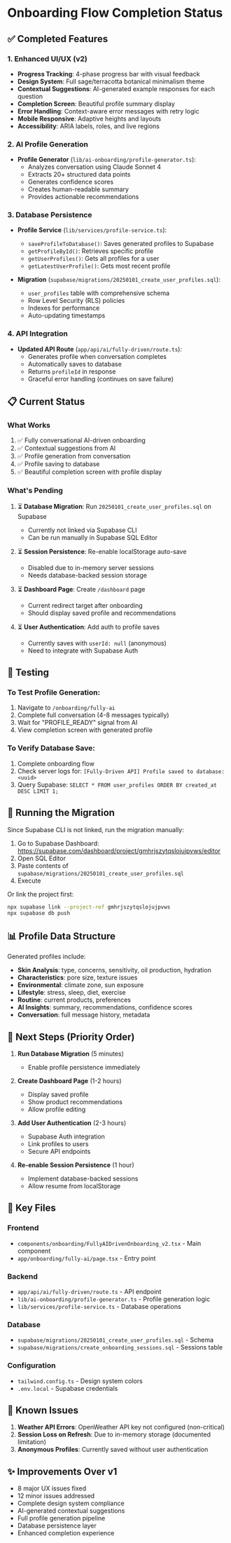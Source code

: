 # Onboarding Flow Completion Status

## ✅ Completed Features

### 1. Enhanced UI/UX (v2)
- **Progress Tracking**: 4-phase progress bar with visual feedback
- **Design System**: Full sage/terracotta botanical minimalism theme
- **Contextual Suggestions**: AI-generated example responses for each question
- **Completion Screen**: Beautiful profile summary display
- **Error Handling**: Context-aware error messages with retry logic
- **Mobile Responsive**: Adaptive heights and layouts
- **Accessibility**: ARIA labels, roles, and live regions

### 2. AI Profile Generation
- **Profile Generator** (`lib/ai-onboarding/profile-generator.ts`):
  - Analyzes conversation using Claude Sonnet 4
  - Extracts 20+ structured data points
  - Generates confidence scores
  - Creates human-readable summary
  - Provides actionable recommendations

### 3. Database Persistence
- **Profile Service** (`lib/services/profile-service.ts`):
  - `saveProfileToDatabase()`: Saves generated profiles to Supabase
  - `getProfileById()`: Retrieves specific profile
  - `getUserProfiles()`: Gets all profiles for a user
  - `getLatestUserProfile()`: Gets most recent profile

- **Migration** (`supabase/migrations/20250101_create_user_profiles.sql`):
  - `user_profiles` table with comprehensive schema
  - Row Level Security (RLS) policies
  - Indexes for performance
  - Auto-updating timestamps

### 4. API Integration
- **Updated API Route** (`app/api/ai/fully-driven/route.ts`):
  - Generates profile when conversation completes
  - Automatically saves to database
  - Returns `profileId` in response
  - Graceful error handling (continues on save failure)

## 📋 Current Status

### What Works
1. ✅ Fully conversational AI-driven onboarding
2. ✅ Contextual suggestions from AI
3. ✅ Profile generation from conversation
4. ✅ Profile saving to database
5. ✅ Beautiful completion screen with profile display

### What's Pending
1. ⏳ **Database Migration**: Run `20250101_create_user_profiles.sql` on Supabase
   - Currently not linked via Supabase CLI
   - Can be run manually in Supabase SQL Editor

2. ⏳ **Session Persistence**: Re-enable localStorage auto-save
   - Disabled due to in-memory server sessions
   - Needs database-backed session storage

3. ⏳ **Dashboard Page**: Create `/dashboard` page
   - Current redirect target after onboarding
   - Should display saved profile and recommendations

4. ⏳ **User Authentication**: Add auth to profile saves
   - Currently saves with `userId: null` (anonymous)
   - Need to integrate with Supabase Auth

## 🧪 Testing

### To Test Profile Generation:
1. Navigate to `/onboarding/fully-ai`
2. Complete full conversation (4-8 messages typically)
3. Wait for "PROFILE_READY" signal from AI
4. View completion screen with generated profile

### To Verify Database Save:
1. Complete onboarding flow
2. Check server logs for: `[Fully-Driven API] Profile saved to database: <uuid>`
3. Query Supabase: `SELECT * FROM user_profiles ORDER BY created_at DESC LIMIT 1;`

## 🔧 Running the Migration

Since Supabase CLI is not linked, run the migration manually:

1. Go to Supabase Dashboard: https://supabase.com/dashboard/project/gmhrjszytqslojujpvws/editor
2. Open SQL Editor
3. Paste contents of `supabase/migrations/20250101_create_user_profiles.sql`
4. Execute

Or link the project first:
```bash
npx supabase link --project-ref gmhrjszytqslojujpvws
npx supabase db push
```

## 📊 Profile Data Structure

Generated profiles include:
- **Skin Analysis**: type, concerns, sensitivity, oil production, hydration
- **Characteristics**: pore size, texture issues
- **Environmental**: climate zone, sun exposure
- **Lifestyle**: stress, sleep, diet, exercise
- **Routine**: current products, preferences
- **AI Insights**: summary, recommendations, confidence scores
- **Conversation**: full message history, metadata

## 🎯 Next Steps (Priority Order)

1. **Run Database Migration** (5 minutes)
   - Enable profile persistence immediately

2. **Create Dashboard Page** (1-2 hours)
   - Display saved profile
   - Show product recommendations
   - Allow profile editing

3. **Add User Authentication** (2-3 hours)
   - Supabase Auth integration
   - Link profiles to users
   - Secure API endpoints

4. **Re-enable Session Persistence** (1 hour)
   - Implement database-backed sessions
   - Allow resume from localStorage

## 📁 Key Files

### Frontend
- `components/onboarding/FullyAIDrivenOnboarding_v2.tsx` - Main component
- `app/onboarding/fully-ai/page.tsx` - Entry point

### Backend
- `app/api/ai/fully-driven/route.ts` - API endpoint
- `lib/ai-onboarding/profile-generator.ts` - Profile generation logic
- `lib/services/profile-service.ts` - Database operations

### Database
- `supabase/migrations/20250101_create_user_profiles.sql` - Schema
- `supabase/migrations/create_onboarding_sessions.sql` - Sessions table

### Configuration
- `tailwind.config.ts` - Design system colors
- `.env.local` - Supabase credentials

## 🐛 Known Issues

1. **Weather API Errors**: OpenWeather API key not configured (non-critical)
2. **Session Loss on Refresh**: Due to in-memory storage (documented limitation)
3. **Anonymous Profiles**: Currently saved without user authentication

## ✨ Improvements Over v1

- 8 major UX issues fixed
- 12 minor issues addressed
- Complete design system compliance
- AI-generated contextual suggestions
- Full profile generation pipeline
- Database persistence layer
- Enhanced completion experience
